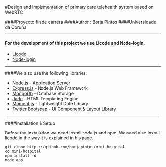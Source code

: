 #Design and implementation of primary care telehealth system based on WebRTC

####Proyecto fin de carrera
####Author : Borja Pintos
####Universidade da Coruña

***

#### For the development of this project we use Licode and Node-login.

* [Licode](https://github.com/ging/licode)
* [Node-login](https://github.com/braitsch/node-login)

***


####We also use the following libraries:

* [Node.js](http://nodejs.org/) - Application Server
* [Express.js](http://expressjs.com/) - Node.js Web Framework
* [MongoDb](http://www.mongodb.org/) - Database Storage
* [Jade](http://jade-lang.com/) - HTML Templating Engine
* [Moment.js](http://momentjs.com/) - Lightweight Date Library
* [Twitter Bootstrap](http://twitter.github.com/bootstrap/) - UI Component & Layout Library

***



####Installation & Setup

Before the installation we need install node.js and npm. We need also install licode in the way it is explained in his page.



```
git clone https://github.com/borjapintos/mini-hospital
cd mini-hospital
npm install -d
node app
```

